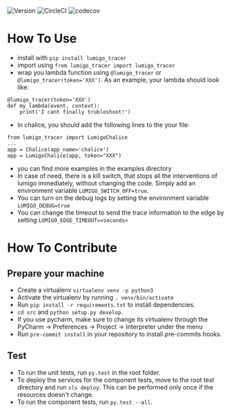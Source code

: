 ![Version](https://img.shields.io/badge/version-1.0.36-green.svg)
![CircleCI](https://circleci.com/gh/lumigo-io/python_tracer/tree/master.svg?style=svg&circle-token=421fefe82bcad1c17c4116f154e25e32ebc90f2c)
![codecov](https://codecov.io/gh/lumigo-io/python_tracer/branch/master/graph/badge.svg?token=6EgXIlefwG)

# How To Use
* install with `pip install lumigo_tracer`
* import using `from lumigo_tracer import lumigo_tracer`
* wrap you lambda function using `@lumigo_tracer` or `@lumigo_tracer(token='XXX')`. As an example, your lambda should look like: 
```
@lumigo_tracer(token='XXX')
def my_lambda(event, context):
    print('I cant finally trubleshoot!')
```
* In chalice, you should add the following lines to the your file:
```
from lumigo_tracer import LumigoChalice
...
app = Chalice(app_name='chalice')
app = LumigoChalice(app, token="XXX")
```
* you can find more examples in the examples directory 
* In case of need, there is a kill switch, that stops all the interventions of lumigo immediately, without changing the code. Simply add an environment variable `LUMIGO_SWITCH_OFF=true`.
* You can turn on the debug logs by setting the environment variable `LUMIGO_DEBUG=true`
* You can change the timeout to send the trace information to the edge by setting `LUMIGO_EDGE_TIMEOUT=<seconds>`


# How To Contribute
Prepare your machine
----
* Create a virtualenv `virtualenv venv -p python3`
* Activate the virtualenv by running `. venv/bin/activate`
* Run `pip install -r requirements.txt` to install dependencies.
* `cd src` and `python setup.py develop`.
* If you use pycharm, make sure to change its virtualenv through the PyCharm -> Preferences -> Project -> Interpreter under the menu
* Run `pre-commit install` in your repository to install pre-commits hooks.

Test
----
* To run the unit tests, run `py.test` in the root folder.
* To deploy the services for the component tests, move to the root test directory and run `sls deploy`. This can be performed only once if the resources doesn't change.
* To run the component tests, run `py.test --all`.